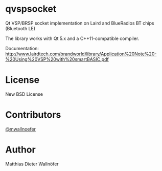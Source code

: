# qvspsocket

Qt VSP/BRSP socket implementation on Laird and BlueRadios BT chips (Bluetooth LE)

The library works with Qt 5.x and a C++11-compatible compiler.

Documentation: http://www.lairdtech.com/brandworld/library/Application%20Note%20-%20Using%20VSP%20with%20smartBASIC.pdf

License
=======

New BSD License

Contributors
============

[@mwallnoefer](https://github.com/mwallnoefer)

Author
======

Matthias Dieter Wallnöfer
